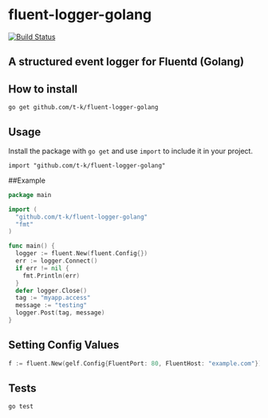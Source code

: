 fluent-logger-golang
====

[![Build Status](https://travis-ci.org/t-k/fluent-logger-golang.png?branch=master)](https://travis-ci.org/t-k/fluent-logger-golang)

## A structured event logger for Fluentd (Golang)

## How to install

```
go get github.com/t-k/fluent-logger-golang
```

## Usage

Install the package with `go get` and use `import` to include it in your project.

```
import "github.com/t-k/fluent-logger-golang"
```

##Example

```go
package main

import (
  "github.com/t-k/fluent-logger-golang"
  "fmt"
)

func main() {
  logger := fluent.New(fluent.Config{})
  err := logger.Connect()
  if err != nil {
    fmt.Println(err)
  }
  defer logger.Close()
  tag := "myapp.access"
  message := "testing"
  logger.Post(tag, message)
}
```
## Setting Config Values

```go
f := fluent.New(gelf.Config{FluentPort: 80, FluentHost: "example.com"})
```

## Tests
```
go test
```